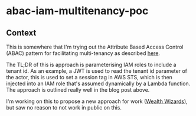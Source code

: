 # abac-iam-multitenancy-poc

## Context

This is somewhere that I'm trying out the Attribute Based Access Control (ABAC) pattern
for facilitating multi-tenancy as described [here](https://aws.amazon.com/blogs/security/how-to-implement-saas-tenant-isolation-with-abac-and-aws-iam/).

The TL;DR of this is approach is parameterising IAM roles to include a tenant id.
As an example, a JWT is used to read the tenant id parameter of the actor, this is used
to set a session tag in AWS STS, which is then injected into an IAM role that's assumed
dynamically by a Lambda function. The approach is outlined really well in the blog post
above.

I'm working on this to propose a new approach for work ([Wealth Wizards](https://github.com/WealthWizardsEngineering)), but saw no reason
to not work in public on this.
